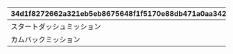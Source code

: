 |34d1f8272662a321eb5eb8675648f1f5170e88db471a0aa3426f91797b85aad6|0fb0ebb6671b7b6d8dd762af01e0fb74b252eb18df54e28d7b6edb4f52082945|e8903dadfca97698dede8d0f22ef6c109772e15c364f2bd9d35d3e602aafa618|14824cb21ed874fc9bee67abec0454b3db420fa663f3a1d7b7219b77a6c9c251|362b46b9e10486b3fae079182ffe8f54dafd842275c3e05989ebee986ba1a8cb|002f90de89741948b46932f869f388b1eaf0e65b65a5d8313c8744e20619bb8b|ef82b75e1cde19324c6198b930dbd4b48e606c022b6769778ce6e6b0f94a70e7|ee5a9865b82d9ded6c83ee4641f0247078261a062fda12728df4a65dd082eaf0|45db4709beb0c065ebd67ec58969e584f2ef2a4d15fccb1df5d527fe7ffe72a9|0a1f374ee29159cb6e3863c6bb9943fa8dfa446d049e610e96bac056aca3990c|2b6b45a27ceb5c4d73f28903b9437bbb523098db3f24d09c602d507172fb97e4|98b7cfaaa25f48b60e10df08f28fc98271af603eae22e8b2938f48eccb163a6e|
| --- | --- | --- | --- | --- | --- | --- | --- | --- | --- | --- | --- |
|スタートダッシュミッション|スタートダッシュ|10207007|1|2030/08/15 04:59:59|0|101|1|2025/08/15 15:00:00|2025/08/15 15:00:00|0|0|
|カムバックミッション|カムバック|0|2|2025/09/17 04:59:59|14|201|2|2025/08/15 15:00:00|2025/08/15 05:00:00|1|1|